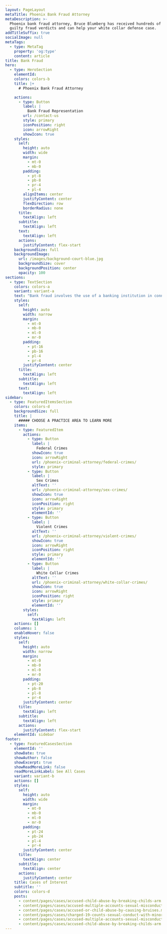 ```yaml
---
layout: PageLayout
metaTitle: Phoenix Bank Fraud Attorney
metaDescription: >-
  Phoenix bank fraud attorney, Bruce Blumberg has received hundreds of not
  guilty fraud verdicts and can help your white collar defense case.
addTitleSuffix: true
socialImage: null
metaTags:
  - type: MetaTag
    property: 'og:type'
    content: article
title: Bank Fraud
hero:
  - type: HeroSection
    elementId:
    colors: colors-b
    title: |+
      # Phoenix Bank Fraud Attorney

    actions:
      - type: Button
        label: |
          Bank Fraud Representation
        url: /contact-us
        style: primary
        iconPosition: right
        icon: arrowRight
        showIcon: true
    styles:
      self:
        height: auto
        width: wide
        margin:
          - mt-0
          - mb-0
        padding:
          - pt-8
          - pb-8
          - pr-4
          - pl-4
        alignItems: center
        justifyContent: center
        flexDirection: row
        borderRadius: none
      title:
        textAlign: left
      subtitle:
        textAlign: left
      text:
        textAlign: left
      actions:
        justifyContent: flex-start
    backgroundSize: full
    backgroundImage:
      url: /images/background-court-blue.jpg
      backgroundSize: cover
      backgroundPosition: center
      opacity: 100
sections:
  - type: TextSection
    colors: colors-a
    variant: variant-a
    text: "Bank fraud involves the use of a banking institution in connection with conduct of a fraudulent enterprise or making a material omission or misrepresentation in application for a bank loan. Bank employees, such as loan officers, as well as bank customers can be charged with fraud. The typical charge is that, in exchange for money, a bank employee approves a loan that should not have been approved.\n\nIf you are under investigation for or have been charged with bank fraud in Arizona, contact the\_**Phoenix bank fraud attorneys**\_at Blumberg & Associates for a free initial consultation.\n\nThe charges in bank fraud cases can vary widely, depending on whether you are charged in Arizona state court or in federal court. Arizona prosecutors will typically charge you with fraud, which is obtaining a benefit by means of a material misrepresentation or omission. Federal laws are very broad and you may face multiple counts, including mail or wire fraud and conspiracy.\n\nTo convict you of bank or loan fraud, the prosecutors must prove that you intended to commit a crime. Many people sign documents such as loan applications without reading them. In some case, people may believe their assets are worth more than the government thinks they are worth. This may be an honest mistake on your part, but the government may see it as fraud.\n\n## FREE ATTORNEY CONSULTATION\n\nIf you find out you are under investigation for bank, loan or check fraud, please contact a defense attorney as soon as possible. The sooner you contact us, the more we can do to protect your rights. Our defense lawyers negotiate with state and federal authorities throughout Arizona, including the Federal Bureau of Investigation (FBI), the U.S. Attorney’s Office and the Department of Justice (DOJ). Frequently, we persuade prosecutors to file reduced charges or even not to charge our clients.\n"
    styles:
      self:
        height: auto
        width: narrow
        margin:
          - mt-0
          - mb-0
          - ml-0
          - mr-0
        padding:
          - pt-16
          - pb-16
          - pl-4
          - pr-4
        justifyContent: center
      title:
        textAlign: left
      subtitle:
        textAlign: left
      text:
        textAlign: left
sidebar:
  - type: FeaturedItemsSection
    colors: colors-d
    backgroundSize: full
    title: |
      ##### CHOOSE A PRACTICE AREA TO LEARN MORE
    items:
      - type: FeaturedItem
        actions:
          - type: Button
            label: |
              Federal Crimes
            showIcon: true
            icon: arrowRight
            url: /phoenix-criminal-attorney/federal-crimes/
            style: primary
          - type: Button
            label: |
              Sex Crimes
            altText: ''
            url: /phoenix-criminal-attorney/sex-crimes/
            showIcon: true
            icon: arrowRight
            iconPosition: right
            style: primary
            elementId: ''
          - type: Button
            label: |
              Violent Crimes
            altText: ''
            url: /phoenix-criminal-attorney/violent-crimes/
            showIcon: true
            icon: arrowRight
            iconPosition: right
            style: primary
            elementId: ''
          - type: Button
            label: |
              White Collar Crimes
            altText: ''
            url: /phoenix-criminal-attorney/white-collar-crimes/
            showIcon: true
            icon: arrowRight
            iconPosition: right
            style: primary
            elementId: ''
        styles:
          self:
            textAlign: left
    actions: []
    columns: 1
    enableHover: false
    styles:
      self:
        height: auto
        width: narrow
        margin:
          - mt-0
          - mb-0
          - ml-0
          - mr-0
        padding:
          - pt-20
          - pb-8
          - pl-8
          - pr-4
        justifyContent: center
      title:
        textAlign: left
      subtitle:
        textAlign: left
      actions:
        justifyContent: flex-start
    elementId: sidebar
footer:
  - type: FeaturedCasesSection
    elementId: ''
    showDate: true
    showAuthor: false
    showExcerpt: true
    showReadMoreLink: false
    readMoreLinkLabel: See All Cases
    variant: variant-b
    actions: []
    styles:
      self:
        height: auto
        width: wide
        margin:
          - mt-0
          - mb-0
          - ml-0
          - mr-0
        padding:
          - pt-24
          - pb-24
          - pl-4
          - pr-4
        justifyContent: center
      title:
        textAlign: center
      subtitle:
        textAlign: center
      actions:
        justifyContent: center
    title: Cases of Interest
    subtitle: ''
    colors: colors-d
    posts:
      - content/pages/cases/accused-child-abuse-by-breaking-childs-arm.md
      - content/pages/cases/accused-multiple-accounts-sexual-misconduct.md
      - content/pages/cases/accused-or-child-abuse-by-causing-bruises.md
      - content/pages/cases/charged-19-counts-sexual-conduct-with-minor.md
      - content/pages/cases/accused-multiple-accounts-sexual-misconduct.md
      - content/pages/cases/accused-child-abuse-by-breaking-childs-arm.md
---
```

